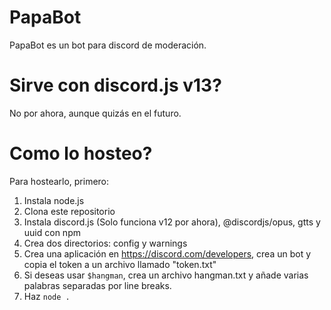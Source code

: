 # PapaBot
PapaBot es un bot para discord de moderación.

# Sirve con discord.js v13?
No por ahora, aunque quizás en el futuro.

# Como lo hosteo?
Para hostearlo, primero:
1. Instala node.js
2. Clona este repositorio
3. Instala discord.js (Solo funciona v12 por ahora), @discordjs/opus, gtts y uuid con npm
4. Crea dos directorios: config y warnings
5. Crea una aplicación en https://discord.com/developers, crea un bot y copia el token a un archivo llamado "token.txt"
6. Si deseas usar `$hangman`, crea un archivo hangman.txt y añade varias palabras separadas por line breaks.
7. Haz `node .`
